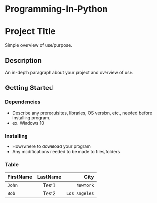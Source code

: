 # Programming-In-Python
# Project Title

Simple overview of use/purpose.

## Description

An in-depth paragraph about your project and overview of use.

## Getting Started

### Dependencies

* Describe any prerequisites, libraries, OS version, etc., needed before installing program.
* ex. Windows 10

### Installing

* How/where to download your program
* Any modifications needed to be made to files/folders

### Table

| FirstName     | LastName      | City  |
| :------------ |   :---:       | --------: |
| `John`        | Test1         | `NewYork`   |
| `Bob`         | Test2         | `Los Angeles`   |


